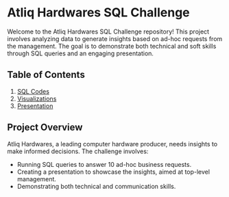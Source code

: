 # Atliq Hardwares SQL Challenge

Welcome to the Atliq Hardwares SQL Challenge repository! This project involves analyzing data to generate insights based on ad-hoc requests from the management. The goal is to demonstrate both technical and soft skills through SQL queries and an engaging presentation.

## Table of Contents

1. [SQL Codes](https://github.com/adityamohapatra98/Ad_Hoc_Project/tree/main/Codes) 
2. [Visualizations](https://github.com/adityamohapatra98/Ad_Hoc_Project/blob/main/AtliQ%20Hardware.pbix)
3. [Presentation](https://github.com/adityamohapatra98/Ad_Hoc_Project/blob/main/ppt.pdf)

## Project Overview

Atliq Hardwares, a leading computer hardware producer, needs insights to make informed decisions. The challenge involves:

- Running SQL queries to answer 10 ad-hoc business requests.
- Creating a presentation to showcase the insights, aimed at top-level management.
- Demonstrating both technical and communication skills.





